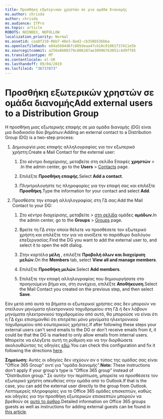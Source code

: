 ```yaml
---
title: Προσθήκη εξωτερικών χρηστών σε μια ομάδα διανομής
ms.author: chrisda
author: chrisda
ms.audience: ITPro
ms.topic: article
ROBOTS: NOINDEX, NOFOLLOW
localization_priority: Normal
ms.assetid: caa0f310-0bb7-48e3-8ad2-cb358b53bbba
ms.openlocfilehash: e84a5b04d6fc805deaa47cb10c91081f37411e5b
ms.sourcegitcommit: a256e8680379c006287ae30996763051c4d9ff85
ms.translationtype: MT
ms.contentlocale: el-GR
ms.lasthandoff: 09/04/2019
ms.locfileid: "36737873"
---
```

# <a name="add-external-users-to-a-distribution-group"></a><span data-ttu-id="be3b6-102">Προσθήκη εξωτερικών χρηστών σε ομάδα διανομής</span><span class="sxs-lookup"><span data-stu-id="be3b6-102">Add external users to a Distribution Group</span></span>

<span data-ttu-id="be3b6-103">Η προσθήκη μιας εξωτερικής επαφής σε μια ομάδα διανομής (DG) είναι μια διαδικασία δύο βημάτων:</span><span class="sxs-lookup"><span data-stu-id="be3b6-103">Adding an external contact to a Distribution Group (DG) is a two-step process:</span></span>
  
1. <span data-ttu-id="be3b6-104">Δημιουργία μιας επαφής αλληλογραφίας για τον εξωτερικό χρήστη:</span><span class="sxs-lookup"><span data-stu-id="be3b6-104">Create a Mail Contact for the external user:</span></span>
    
    1. <span data-ttu-id="be3b6-105">Στο κέντρο διαχείρισης, μεταβείτε στη σελίδα Επαφές **χρηστών** > [](https://admin.microsoft.com/adminportal/home#/Contact) .</span><span class="sxs-lookup"><span data-stu-id="be3b6-105">In the admin center, go to the **Users** > [Contacts](https://admin.microsoft.com/adminportal/home#/Contact) page.</span></span> 
    
    2. <span data-ttu-id="be3b6-106">Επιλέξτε **Προσθήκη επαφής**.</span><span class="sxs-lookup"><span data-stu-id="be3b6-106">Select **Add a contact**.</span></span>
    
    3. <span data-ttu-id="be3b6-107">Πληκτρολογήστε τις πληροφορίες για την επαφή σας και επιλέξτε **Προσθήκη**.</span><span class="sxs-lookup"><span data-stu-id="be3b6-107">Type the information for your contact and select **Add**.</span></span>
    
2. <span data-ttu-id="be3b6-108">Προσθέστε την επαφή αλληλογραφίας στη ΓΔ σας:</span><span class="sxs-lookup"><span data-stu-id="be3b6-108">Add the Mail Contact to your DG:</span></span>
    
    1. <span data-ttu-id="be3b6-109">Στο κέντρο διαχείρισης, μεταβείτε > [στη σελίδα](https://admin.microsoft.com/adminportal/home#/groups) ομάδες **ομάδων.**</span><span class="sxs-lookup"><span data-stu-id="be3b6-109">In the admin center, go to the **Groups** > [Groups](https://admin.microsoft.com/adminportal/home#/groups) page.</span></span> 
    
    2. <span data-ttu-id="be3b6-110">Βρείτε τη ΓΔ στην οποία θέλετε να προσθέσετε τον εξωτερικό χρήστη και επιλέξτε την για να ανοίξετε το παράθυρο διαλόγου επεξεργασίας.</span><span class="sxs-lookup"><span data-stu-id="be3b6-110">Find the DG you want to add the external user to, and select it to open the edit dialog.</span></span>
    
    3. <span data-ttu-id="be3b6-111">Στην καρτέλα **μέλη** , επιλέξτε **Προβολή όλων και διαχείριση μελών**.</span><span class="sxs-lookup"><span data-stu-id="be3b6-111">On the **Members** tab, select **View all and manage members**.</span></span> 
    
    4. <span data-ttu-id="be3b6-112">Επιλέξτε **Προσθήκη μελών**.</span><span class="sxs-lookup"><span data-stu-id="be3b6-112">Select **Add members**.</span></span>
    
    5. <span data-ttu-id="be3b6-113">Επιλέξτε την επαφή αλληλογραφίας που δημιουργήσατε στο προηγούμενο βήμα και, στη συνέχεια, επιλέξτε **Αποθήκευση**.</span><span class="sxs-lookup"><span data-stu-id="be3b6-113">Select the Mail Contact you created on the previous step, and then select **Save**.</span></span>
    
<span data-ttu-id="be3b6-114">Εάν μετά από αυτά τα βήματα οι εξωτερικοί χρήστες σας δεν μπορούν να στείλουν μηνύματα ηλεκτρονικού ταχυδρομείου στη ΓΔ ή δεν λάβουν μηνύματα ηλεκτρονικού ταχυδρομείου από αυτό, θα μπορούσε να είναι ότι η ΓΔ έχει επισημανθεί ότι επιτρέπει μόνο μηνύματα ηλεκτρονικού ταχυδρομείου από εσωτερικούς χρήστες.</span><span class="sxs-lookup"><span data-stu-id="be3b6-114">If after following these steps your external users can't send emails to the DG or don't receive emails from it, it could be that the DG is marked to only allow emails from internal users.</span></span> <span data-ttu-id="be3b6-115">Μπορείτε να ελέγξετε αυτή τη ρύθμιση και να την διορθώσετε ακολουθώντας τις οδηγίες [εδώ](https://docs.microsoft.com/exchange/mail-flow-best-practices/non-delivery-reports-in-exchange-online/fix-error-code-5-7-133-in-exchange-online).</span><span class="sxs-lookup"><span data-stu-id="be3b6-115">You can check this configuration and fix it following the directions [here](https://docs.microsoft.com/exchange/mail-flow-best-practices/non-delivery-reports-in-exchange-online/fix-error-code-5-7-133-in-exchange-online).</span></span>
  
 <span data-ttu-id="be3b6-116">**Σημείωση:** Αυτές οι οδηγίες δεν ισχύουν αν ο τύπος της ομάδας σας είναι "Office 365 Group" αντί για "ομάδα διανομής".</span><span class="sxs-lookup"><span data-stu-id="be3b6-116">**Note:** These instructions don't apply if your group's type is "Office 365 group" instead of "Distribution group."</span></span> <span data-ttu-id="be3b6-117">Σε αυτήν την περίπτωση, μπορείτε να προσθέσετε τον εξωτερικό χρήστη απευθείας στην ομάδα από το Outlook.</span><span class="sxs-lookup"><span data-stu-id="be3b6-117">If that is the case, you can add the external user directly to the group from Outlook.</span></span> <span data-ttu-id="be3b6-118">Λεπτομερείς πληροφορίες για το Office 365 ομάδες επισκεπτών, καθώς και οδηγίες για την προσθήκη εξωτερικών επισκεπτών μπορούν να βρεθούν σε [αυτό το άρθρο](https://support.office.com/article/Guest-access-in-Office-365-Groups-bfc7a840-868f-4fd6-a390-f347bf51aff6.aspx).</span><span class="sxs-lookup"><span data-stu-id="be3b6-118">Detailed information on Office 365 groups guests as well as instructions for adding external guests can be found in [this article](https://support.office.com/article/Guest-access-in-Office-365-Groups-bfc7a840-868f-4fd6-a390-f347bf51aff6.aspx).</span></span>
  